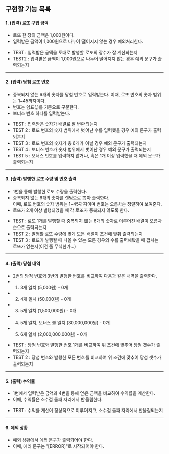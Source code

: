 ## 구현할 기능 목록
#### 1. (입력) 로또 구입 금액
* 로또 한 장의 금액은 1,000원이다.
* 입력받은 금액이 1,000원으로 나누어 떨어지지 않는 경우 예외처리한다.

- TEST : 입력받은 금액을 토대로 발행할 로또의 장수가 잘 계산되는지
- TEST2 : 입력받은 금액이 1,000원으로 나누어 떨어지지 않는 경우 예외 문구가 출력되는지

---

#### 2. (입력) 당첨 로또 번호
* 중복되지 않는 6개의 숫자를 당첨 번호로 입력받는다. 이때, 로또 번호의 숫자 범위는 1~45까지이다.
* 번호는 쉼표(,)를 기준으로 구분한다.
* 보너스 번호 하나를 입력받는다.

- TEST : 입력받은 숫자가 배열로 잘 변환되는지
- TEST 2 : 로또 번호의 숫자 범위에서 벗어난 수를 입력했을 경우 예외 문구가 출력되는지
- TEST 3 : 로또 번호의 숫자가 총 6개가 아닐 경우 예외 문구가 출력되는지
- TEST 4 : 보너스 번호가 숫자 범위에서 벗어난 경우 예외 문구가 출력되는지
- TEST 5 : 보너스 번호를 입력하지 않거나, 혹은 1개 이상 입력했을 때 예외 문구가 출력되는지

--- 

#### 3. (출력) 발행한 로또 수량 및 번호 출력
* 1번을 통해 발행한 로또 수량을 출력한다.
* 중복되지 않는 6개의 숫자를 랜덤으로 뽑아 출력한다.   
이때, 로또 번호의 숫자 범위는 1~45까지이며 번호는 오름차순 정렬하여 보여준다.
* 로또가 2개 이상 발행되었을 때 각 로또가 중복되지 않도록 한다.

- TEST : 로또 1개를 발행할 때 중복되지 않는 6개의 숫자로 이루어진 배열이 오름차순으로 출력되는지
- TEST 2 : 발행할 로또 수량에 맞게 모든 배열이 조건에 맞춰 출력되는지
- TEST 3 : 로또가 발행될 때 나올 수 있는 모든 경우의 수를 출력해봤을 때 겹치는 로또가 없는지(이건 좀 무식한가...)

---

#### 4. (출력) 당첨 내역
* 2번의 당첨 번호와 3번의 발행한 번호를 비교하여 다음과 같은 내역을 출력한다.
* 1) 3개 일치 (5,000원) - 0개
* 2) 4개 일치 (50,000원) - 0개
* 3) 5개 일치 (1,500,000원) - 0개
* 4) 5개 일치, 보너스 볼 일치 (30,000,000원) - 0개
* 5) 6개 일치 (2,000,000,000원) - 0개

- TEST : 당첨 번호와 발행한 번호 1개를 비교하여 위 조건에 맞추어 당첨 갯수가 출력되는지
- TEST 2 : 당첨 번호와 발행한 모든 번호를 비교하여 위 조건에 맞추어 당첨 갯수가 출력되는지

---

#### 5. (출력) 수익률
* 1번에서 입력받은 금액과 4번을 통해 얻은 금액을 비교하여 수익률을 계산한다.
* 이때, 수익률은 소수점 둘째 자리에서 반올림한다.

- TEST : 수익률 계산이 정상적으로 이루어지고, 소수점 둘째 자리에서 반올림되는지

---


#### 6. 예외 상황
* 예외 상황에서 에러 문구가 출력되어야 한다.
* 이때, 에러 문구는 "[ERROR]"로 시작되어야 한다.